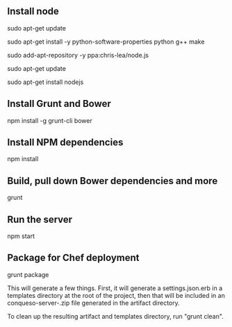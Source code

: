 Install node
------
sudo apt-get update

sudo apt-get install -y python-software-properties python g++ make

sudo add-apt-repository -y ppa:chris-lea/node.js

sudo apt-get update

sudo apt-get install nodejs


Install Grunt and Bower
------
npm install -g grunt-cli bower


Install NPM dependencies
------
npm install


Build, pull down Bower dependencies and more
------
grunt


Run the server
------
npm start


Package for Chef deployment
------
grunt package

This will generate a few things.  First, it will generate a settings.json.erb in a 
templates directory at the root of the project, then that will be included in an 
conqueso-server-<version>.zip file generated in the artifact directory. 

To clean up the resulting artifact and templates directory, run "grunt clean".

